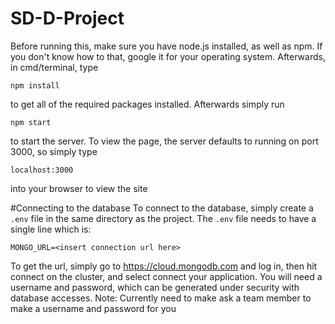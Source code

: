 # SD-D-Project
Before running this, make sure you have node.js installed, as well as npm. If
you don't know how to that, google it for your operating system. Afterwards,
in cmd/terminal, type

`npm install`

to get all of the required packages installed. Afterwards simply run

`npm start`

to start the server. To view the page, the server defaults to
running on port 3000, so simply type

`localhost:3000`

into your browser to view the site

#Connecting to the database
To connect to the database, simply create a `.env` file in the same directory as
the project. The `.env` file needs to have a single line which is:

`MONGO_URL=<insert connection url here>`

To get the url, simply go to https://cloud.mongodb.com and log in, then hit
connect on the cluster, and select connect your application. You will need a
username and password, which can be generated under security with database
accesses.
Note: Currently need to make ask a team member to make a username and password for you

